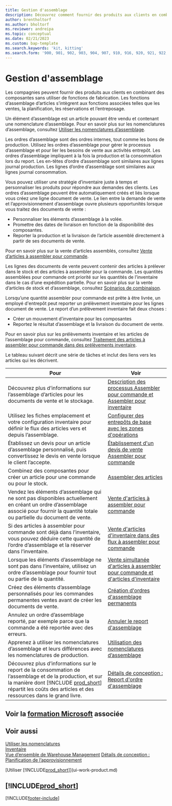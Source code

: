```yaml
---
title: Gestion d'assemblage
description: Découvrez comment fournir des produits aux clients en combinant des composantes dans des processus simples sans utiliser de fonctions de fabrication.
author: brentholtorf
ms.author: bholtorf
ms.reviewer: andreipa
ms.topic: conceptual
ms.date: 02/21/2023
ms.custom: bap-template
ms.search.keywords: 'kit, kitting'
ms.search.form: '900, 901, 902, 903, 904, 907, 910, 916, 920, 921, 922, 923, 940, 941, 942, 930, 931, 932, 914, 915, 905'
---
```

# <a name="assembly-management" />Gestion d'assemblage

Les compagnies peuvent fournir des produits aux clients en combinant des composantes sans utiliser de fonctions de fabrication. Les fonctions d’assemblage d’articles s’intègrent aux fonctions associées telles que les ventes, la planification, les réservations et l’entreposage.  

Un élément d’assemblage est un article pouvant être vendu et contenant une nomenclature d’assemblage. Pour en savoir plus sur les nomenclatures d’assemblage, consultez [Utiliser les nomenclatures d’assemblage](assembly-how-work-assembly-boms.md).

Les ordres d’assemblage sont des ordres internes, tout comme les bons de production. Utilisez les ordres d’assemblage pour gérer le processus d’assemblage et pour lier les besoins de vente aux activités entrepôt. Les ordres d’assemblage impliquent à la fois la production et la consommation lors du report. Les en-têtes d’ordre d’assemblage sont similaires aux lignes journal production. Les lignes d’ordre d’assemblage sont similaires aux lignes journal consommation.  

Vous pouvez utiliser une stratégie d’inventaire juste à temps et personnaliser les produits pour répondre aux demandes des clients. Les ordres d’assemblage peuvent être automatiquement créés et liés lorsque vous créez une ligne document de vente. Le lien entre la demande de vente et l’approvisionnement d’assemblage ouvre plusieurs opportunités lorsque vous traitez des documents de vente :

* Personnaliser les éléments d’assemblage à la volée.
* Promettre des dates de livraison en fonction de la disponibilité des composantes.
* Reporter la production et la livraison de l’article assemblé directement à partir de ses documents de vente.

Pour en savoir plus sur la vente d’articles assemblés, consultez [Vente d’articles à assembler pour commande](assembly-how-to-sell-items-assembled-to-order.md).  

Les lignes des documents de vente peuvent contenir des articles à prélever dans le stock et des articles à assembler pour la commande. Les quantités assemblées pour commande ont priorité sur les quantités de l’inventaire dans le cas d’une expédition partielle. Pour en savoir plus sur la vente d’articles de stock et d’assemblage, consultez [Scénarios de combinaison](assembly-assemble-to-order-or-assemble-to-stock.md#combination-scenarios).  

Lorsqu’une quantité assembler pour commande est prête à être livrée, un employé d'entrepôt peut reporter un prélèvement inventaire pour les lignes document de vente. Le report d’un prélèvement inventaire fait deux choses :

* Créer un mouvement d’inventaire pour les composantes
* Reportez le résultat d’assemblage et la livraison du document de vente.

Pour en savoir plus sur les prélèvements inventaire et les articles de l’assemblage pour commande, consultez [Traitement des articles à assembler pour commande dans des prélèvements inventaire](warehouse-how-to-pick-items-with-inventory-picks.md#handling-assemble-to-order-items-with-inventory-picks).

Le tableau suivant décrit une série de tâches et inclut des liens vers les articles qui les décrivent.

|**Pour**|**Voir**|  
|------------|-------------|  
|Découvrez plus d’informations sur l’assemblage d’articles pour les documents de vente et le stockage.|[Description des processus Assembler pour commande et Assembler pour inventaire](assembly-assemble-to-order-or-assemble-to-stock.md)|
|Utilisez les fiches emplacement et votre configuration inventaire pour définir le flux des articles vers et depuis l’assemblage.|[Configurer des entrepôts de base avec les zones d'opérations](warehouse-how-to-set-up-basic-warehouses-with-operations-areas.md)|
|Établissez un devis pour un article d’assemblage personnalisé, puis convertissez le devis en vente lorsque le client l’accepte.|[Établissement d'un devis de vente Assembler pour commande](assembly-how-to-quote-an-assemble-to-order-sale.md)|
|Combinez des composantes pour créer un article pour une commande ou pour le stock.|[Assembler des articles](assembly-how-to-assemble-items.md)|  
|Vendez les éléments d’assemblage qui ne sont pas disponibles actuellement en créant un ordre d’assemblage associé pour fournir la quantité totale ou partielle du document de vente.|[Vente d'articles à assembler pour commande](assembly-how-to-sell-items-assembled-to-order.md)|
|Si des articles à assembler pour commande sont déjà dans l’inventaire, vous pouvez déduire cette quantité de l’ordre d’assemblage et la réserver dans l’inventaire.|[Vente d'articles d'inventaire dans des flux à assembler pour commande](assembly-how-to-sell-inventory-items-in-assemble-to-order-flows.md)|  
|Lorsque les éléments d’assemblage ne sont pas dans l’inventaire, utilisez un ordre d’assemblage pour fournir tout ou partie de la quantité.|[Vente simultanée d'articles à assembler pour commande et d'articles d'inventaire](assembly-how-to-sell-assemble-to-order-items-and-inventory-items-together.md)|
|Créez des éléments d’assemblage personnalisés pour les commandes permanentes ventes avant de créer les documents de vente.|[Création d'ordres d'assemblage permanents](assembly-how-to-create-blanket-assembly-orders.md)|
|Annulez un ordre d’assemblage reporté, par exemple parce que la commande a été reportée avec des erreurs.|[Annuler le report d'assemblage](assembly-how-to-undo-assembly-posting.md)|
|Apprenez à utiliser les nomenclatures d’assemblage et leurs différences avec les nomenclatures de production.|[Utilisation des nomenclatures d’assemblage](assembly-how-work-assembly-boms.md)|
|Découvrez plus d’informations sur le report de la consommation de l’assemblage et de la production, et sur la manière dont [!INCLUDE [prod_short](includes/prod_short.md)] répartit les coûts des articles et des ressources dans le grand livre.|[Détails de conception : Report d'ordre d'assemblage](design-details-assembly-order-posting.md)|  

## <a name="see-related-microsoft-trainingtrainingpathsassemble-items-dynamics--business-central" />Voir la [formation Microsoft](/training/paths/assemble-items-dynamics-365-business-central/) associée

## <a name="see-also" />Voir aussi

[Utiliser les nomenclatures](inventory-how-work-BOMs.md)  
[Inventaire](inventory-manage-inventory.md)  
[Vue d’ensemble de Warehouse Management](design-details-warehouse-management.md)
[Détails de conception : Planification de l’approvisionnement](design-details-supply-planning.md)  
<!-- [Walkthrough: Planning Supplies Manually](walkthrough-planning-supplies-manually.md)   -->
<!-- [Walkthrough: Selling, Assembling, and Shipping Kits](walkthrough-selling-assembling-and-shipping-kits.md)   -->
[Utiliser [!INCLUDE[prod_short](includes/prod_short.md)]](ui-work-product.md)  

## <a name="includeprodshortincludesfreetrialmdmd" />[!INCLUDE[prod_short](includes/free_trial_md.md)]

[!INCLUDE[footer-include](includes/footer-banner.md)]
